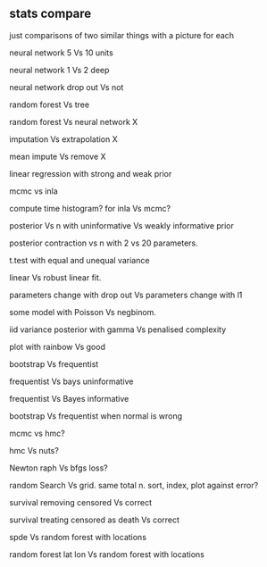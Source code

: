 stats compare
-------------------


just comparisons of two similar things with a picture for each



neural network 5 Vs 10 units

neural network 1 Vs 2 deep

neural network drop out Vs not



random forest Vs tree


random forest Vs neural network X


imputation Vs extrapolation X


mean impute Vs remove X



linear regression with strong and weak prior

mcmc vs inla


compute time histogram? for inla Vs mcmc?

posterior Vs n with uninformative Vs weakly informative prior

posterior contraction vs n with 2 vs 20 parameters.


t.test with equal and unequal variance

linear Vs robust linear fit.

parameters change with drop out Vs parameters change with l1


some model with Poisson Vs negbinom.


iid variance posterior with gamma Vs penalised complexity


plot with rainbow Vs good

bootstrap Vs frequentist

frequentist Vs bays uninformative

frequentist Vs Bayes informative


bootstrap Vs frequentist when normal is wrong


mcmc vs hmc?

hmc Vs nuts?


Newton raph Vs bfgs loss?



random Search Vs grid. same total n. sort, index, plot against error?



survival removing censored Vs correct

survival treating censored as death Vs correct



spde Vs random forest with locations

random forest lat lon Vs random forest with locations




